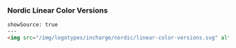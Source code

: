 ### Nordic Linear Color Versions

```html
showSource: true
---
<img src="/img/logotypes/incharge/nordic/linear-color-versions.svg" alt="incharge-logotype-nordic-linear-color-versions" />
```
